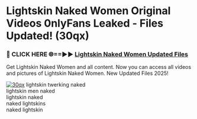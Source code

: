 # Lightskin Naked Women Original Videos 0nlyFans Leaked - Files Updated! (30qx)

<h3>🔴 CLICK HERE 🌐==►► <a href="https://tinyurl.com/yckcrads" rel="nofollow">Lightskin Naked Women Updated Files</a></h3>

Get Lightskin Naked Women and all content. Now you can access all videos and pictures of Lightskin Naked Women. New Updated Files 2025!

[![30qx](https://i.imgur.com/hpKpOFt.gif)](https://tinyurl.com/yckcrads)
lightskin twerking naked<br>
lightskin men naked<br>
lightskin naked<br>
naked lightskins<br>
naked lightskin